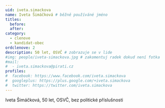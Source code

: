 ```yaml
---
uid: iveta.simackova
name: Iveta Šimáčková # běžně používáné jméno
titles:
  before: 
  after: 
category:
  - clenove
  - kandidat-obec
ordclenove: 2
description: 50 let, OSVČ # zobrazuje se v lide
#img: people/iveta-simackova.jpg # zakomentuj radek dokud není fotka
#mail:
#  - iveta.simackova@pirati.cz
profiles:
#  facebook: https://www.facebook.com/iveta.simackova
#  googleplus: https://plus.google.com/+iveta.simackova
#  twitter: https://twitter.com/iveta.simackova
---
```


Iveta Šimáčková, 50 let, OSVČ, bez politické příslušnosti
